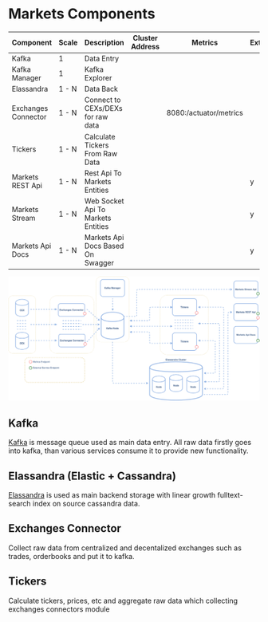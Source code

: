 # Markets Components

| Component                  | Scale | Description                                        |  Cluster Address              | Metrics                   | External |
| -------------------------- | ----- |--------------------------------------------------- | --------------------------    | ------------------------  | -------- |
| Kafka                      | 1     | Data Entry                                         |                               |                           |          |
| Kafka Manager              | 1     | Kafka Explorer                                     |                               |                           |          |
| Elassandra                 | 1 - N | Data Back                                          |                               |                           |          |
| Exchanges Connector        | 1 - N | Connect to CEXs/DEXs for raw data                  |                               | 8080:/actuator/metrics    |          |
| Tickers                    | 1 - N | Calculate Tickers From Raw Data                    |                               |                           |          |
| Markets REST Api           | 1 - N | Rest Api To Markets Entities                       |                               |                           |   y      |
| Markets Stream             | 1 - N | Web Socket Api To Markets Entities                 |                               |                           |   y      |
| Markets Api Docs           | 1 - N | Markets Api Docs Based On Swagger                  |                               |                           |   y      |

![Basic Overview](images/architecture.png)

## Kafka
[Kafka](https://kafka.apache.org/) is message queue used as main data entry. All raw data firstly goes into kafka, than 
 various services consume it to provide new functionality.
 
## Elassandra (Elastic + Cassandra)
[Elassandra](https://github.com/strapdata/elassandra) is used as main backend storage with linear growth fulltext-search
 index on source cassandra data.
 
## Exchanges Connector
Collect raw data from centralized and decentalized exchanges such as trades, orderbooks and put it to kafka.

## Tickers
Calculate tickers, prices, etc and aggregate raw data which collecting exchanges connectors module